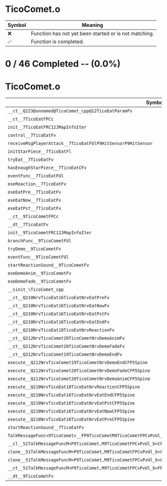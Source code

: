 # TicoComet.o
| Symbol | Meaning 
| ------------- | ------------- 
| :x: | Function has not yet been started or is not matching. 
| :white_check_mark: | Function is completed. 


# 0 / 46 Completed -- (0.0%)
# TicoComet.o
| Symbol | Decompiled? |
| ------------- | ------------- |
| `__ct__Q223@unnamed@TicoComet_cpp@12TicoEatParamFv` | :x: |
| `__ct__7TicoEatFPCc` | :x: |
| `init__7TicoEatFRC12JMapInfoIter` | :x: |
| `control__7TicoEatFv` | :x: |
| `receiveMsgPlayerAttack__7TicoEatFUlP9HitSensorP9HitSensor` | :x: |
| `initStarPiece__7TicoEatFl` | :x: |
| `tryEat__7TicoEatFv` | :x: |
| `hasEnoughStarPiece__7TicoEatCFv` | :x: |
| `eventFunc__7TicoEatFUl` | :x: |
| `exeReaction__7TicoEatFv` | :x: |
| `exeEatPre__7TicoEatFv` | :x: |
| `exeEatNow__7TicoEatFv` | :x: |
| `exeEatPst__7TicoEatFv` | :x: |
| `__ct__9TicoCometFPCc` | :x: |
| `__dt__7TicoEatFv` | :x: |
| `init__9TicoCometFRC12JMapInfoIter` | :x: |
| `branchFunc__9TicoCometFUl` | :x: |
| `tryDemo__9TicoCometFv` | :x: |
| `eventFunc__9TicoCometFUl` | :x: |
| `startReactionSound__9TicoCometFv` | :x: |
| `exeDemoAnim__9TicoCometFv` | :x: |
| `exeDemoFade__9TicoCometFv` | :x: |
| `__sinit_\TicoComet_cpp` | :x: |
| `__ct__Q210NrvTicoEat16TicoEatNrvEatPreFv` | :x: |
| `__ct__Q210NrvTicoEat16TicoEatNrvEatNowFv` | :x: |
| `__ct__Q210NrvTicoEat16TicoEatNrvEatPstFv` | :x: |
| `__ct__Q210NrvTicoEat16TicoEatNrvEatEndFv` | :x: |
| `__ct__Q210NrvTicoEat18TicoEatNrvReactionFv` | :x: |
| `__ct__Q212NrvTicoComet20TicoCometNrvDemoAnimFv` | :x: |
| `__ct__Q212NrvTicoComet20TicoCometNrvDemoFadeFv` | :x: |
| `__ct__Q212NrvTicoComet19TicoCometNrvDemoEndFv` | :x: |
| `execute__Q212NrvTicoComet19TicoCometNrvDemoEndCFP5Spine` | :x: |
| `execute__Q212NrvTicoComet20TicoCometNrvDemoFadeCFP5Spine` | :x: |
| `execute__Q212NrvTicoComet20TicoCometNrvDemoAnimCFP5Spine` | :x: |
| `execute__Q210NrvTicoEat18TicoEatNrvReactionCFP5Spine` | :x: |
| `execute__Q210NrvTicoEat16TicoEatNrvEatEndCFP5Spine` | :x: |
| `execute__Q210NrvTicoEat16TicoEatNrvEatPstCFP5Spine` | :x: |
| `execute__Q210NrvTicoEat16TicoEatNrvEatNowCFP5Spine` | :x: |
| `execute__Q210NrvTicoEat16TicoEatNrvEatPreCFP5Spine` | :x: |
| `startReactionSound__7TicoEatFv` | :x: |
| `TalkMessageFunc<9TicoComet>__FP9TicoCometM9TicoCometFPCvPvUl_b_51TalkMessageFuncM<P9TicoComet,M9TicoCometFPCvPvUl_b>` | :x: |
| `__cl__51TalkMessageFuncM<P9TicoComet,M9TicoCometFPCvPvUl_b>CFUl` | :x: |
| `clone__51TalkMessageFuncM<P9TicoComet,M9TicoCometFPCvPvUl_b>CFv` | :x: |
| `clone__51TalkMessageFuncM<P9TicoComet,M9TicoCometFPCvPvUl_b>CFP7JKRHeap` | :x: |
| `__ct__51TalkMessageFuncM<P9TicoComet,M9TicoCometFPCvPvUl_b>FRC51TalkMessageFuncM<P9TicoComet,M9TicoCometFPCvPvUl_b>` | :x: |
| `__dt__9TicoCometFv` | :x: |
